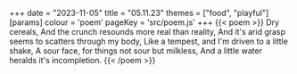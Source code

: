 +++
date = "2023-11-05"
title = "05.11.23"
themes = ["food", "playful"]
[params]
  colour = 'poem'
  pageKey = 'src/poem.js'
+++
{{< poem >}}
Dry cereals,
And the crunch resounds more real than reality,
And it's arid grasp seems to scatters through my body,
Like a tempest, and I'm driven to a little shake,
A sour face, for things not sour but milkless,
And a little water heralds it's incompletion.
{{< /poem >}}